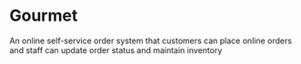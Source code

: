 # Gourmet
An online self-service order system that customers can place online orders and staff can update order status and maintain inventory
